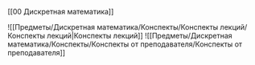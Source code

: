 [[00 Дискретная математика]]

![[Предметы/Дискретная математика/Конспекты/Конспекты лекций/Конспекты лекций|Конспекты лекций]]
![[Предметы/Дискретная математика/Конспекты/Конспекты от преподавателя/Конспекты от преподавателя]]